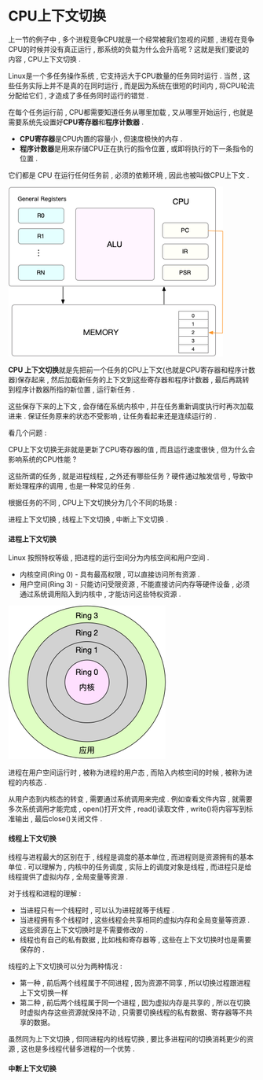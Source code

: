 # CPU上下文切换

上一节的例子中 , 多个进程竞争CPU就是一个经常被我们忽视的问题 , 进程在竞争CPU的时候并没有真正运行 , 那系统的负载为什么会升高呢 ? 这就是我们要说的内容 , CPU上下文切换 .

Linux是一个多任务操作系统 , 它支持远大于CPU数量的任务同时运行 . 当然 , 这些任务实际上并不是真的在同时运行 , 而是因为系统在很短的时间内 , 将CPU轮流分配给它们 , 才造成了多任务同时运行的错觉 .

在每个任务运行前 , CPU都需要知道任务从哪里加载 , 又从哪里开始运行 , 也就是需要系统先设置好**CPU寄存器**和**程序计数器** .

* **CPU寄存器**是CPU内置的容量小 , 但速度极快的内存 . 
* **程序计数器**是用来存储CPU正在执行的指令位置 , 或即将执行的下一条指令的位置 . 

它们都是 CPU 在运行任何任务前 , 必须的依赖环境 , 因此也被叫做CPU上下文 .

![](/assets/linux-cpu.png)

**CPU 上下文切换**就是先把前一个任务的CPU上下文\(也就是CPU寄存器和程序计数器\)保存起来 , 然后加载新任务的上下文到这些寄存器和程序计数器 , 最后再跳转到程序计数器所指的新位置 , 运行新任务 .

这些保存下来的上下文 , 会存储在系统内核中 , 并在任务重新调度执行时再次加载进来 . 保证任务原来的状态不受影响 , 让任务看起来还是连续运行的 .

看几个问题 :

CPU上下文切换无非就是更新了CPU寄存器的值 , 而且运行速度很快 , 但为什么会影响系统的CPU性能 ?

这些所谓的任务 , 就是进程线程 , 之外还有哪些任务 ? 硬件通过触发信号 , 导致中断处理程序的调用 , 也是一种常见的任务 .

根据任务的不同 , CPU上下文切换分为几个不同的场景 :

进程上下文切换 , 线程上下文切换 , 中断上下文切换 .

#### 进程上下文切换

Linux 按照特权等级 , 把进程的运行空间分为内核空间和用户空间 .

* 内核空间\(Ring 0\) - 具有最高权限 , 可以直接访问所有资源 . 
* 用户空间\(Ring 3\) - 只能访问受限资源 , 不能直接访问内存等硬件设备 , 必须通过系统调用陷入到内核中 , 才能访问这些特权资源 . 

![](/assets/yunxingkongjian.png)

进程在用户空间运行时 , 被称为进程的用户态 , 而陷入内核空间的时候 , 被称为进程的内核态 .

从用户态到内核态的转变 , 需要通过系统调用来完成 . 例如查看文件内容 , 就需要多次系统调用才能完成 , open\(\)打开文件 , read\(\)读取文件 , write\(\)将内容写到标准输出 , 最后close\(\)关闭文件 .

#### 线程上下文切换

线程与进程最大的区别在于 , 线程是调度的基本单位 , 而进程则是资源拥有的基本单位 . 可以理解为 , 内核中的任务调度 , 实际上的调度对象是线程 , 而进程只是给线程提供了虚拟内存 , 全局变量等资源 .

对于线程和进程的理解 :

* 当进程只有一个线程时 , 可以认为进程就等于线程 . 
* 当进程拥有多个线程时 , 这些线程会共享相同的虚拟内存和全局变量等资源 . 这些资源在上下文切换时是不需要修改的 . 
* 线程也有自己的私有数据 , 比如栈和寄存器等 , 这些在上下文切换时也是需要保存的 . 

线程的上下文切换可以分为两种情况 :

* 第一种 , 前后两个线程属于不同进程 , 因为资源不同享 , 所以切换过程跟进程上下文切换一样
* 第二种 , 前后两个线程属于同一个进程 , 因为虚拟内存是共享的 , 所以在切换时虚拟内存这些资源就保持不动 , 只需要切换线程的私有数据、寄存器等不共享的数据。

虽然同为上下文切换 , 但同进程内的线程切换 , 要比多进程间的切换消耗更少的资源 , 这也是多线程代替多进程的一个优势 .

#### 中断上下文切换




